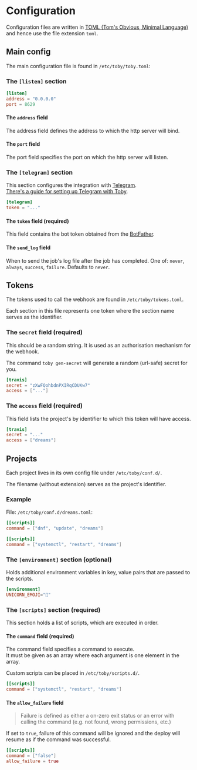 # Configuration

Configuration files are written in [TOML (Tom's Obvious, Minimal Language)](https://github.com/toml-lang/toml) and hence use the file extension `toml`. 

## Main config

The main configuration file is found in `/etc/toby/toby.toml`:

### The `[listen]` section

```toml
[listen]
address = "0.0.0.0"
port = 8629
```

#### The `address` field

The address field defines the address to which the http server will bind.

#### The `port` field

The port field specifies the port on which the http server will listen.

### The `[telegram]` section

This section configures the integration with [Telegram](https://www.telegram.org).  
[There's a guide for setting up Telegram with Toby](./telegram.md).

```toml
[telegram]
token = "..."
```

#### The `token` field (required)

This field contains the bot token obtained from the [BotFather](https://t.me/BotFather).

#### The `send_log` field

When to send the job's log file after the job has completed.
One of: `never`, `always`, `success`, `failure`. Defaults to `never`.  

## Tokens

The tokens used to call the webhook are found in `/etc/toby/tokens.toml`.

Each section in this file represents one token where the section name serves as the identifier.

### The `secret` field (required)

This should be a random string. It is used as an authorisation mechanism for the webhook.

The command `toby gen-secret` will generate a random (url-safe) secret for you.

```toml
[travis]
secret = "zXwFQohbdnPXIRqCDUKw7"
access = ["..."]
```

### The `access` field (required)

This field lists the project's by identifier to which this token will have access.

```toml
[travis]
secret = "..."
access = ["dreams"]
```

## Projects

Each project lives in its own config file under `/etc/toby/conf.d/`.

The filename (without extension) serves as the project's identifier.

### Example

File: `/etc/toby/conf.d/dreams.toml`:
```toml
[[scripts]]
command = ["dnf", "update", "dreams"]

[[scripts]]
command = ["systemctl", "restart", "dreams"]
```

### The `[environment]` section (optional)

Holds additional environment variables in key, value pairs that are passed to the scripts.

```toml
[environment]
UNICORN_EMOJI="🦄"
```

### The `[scripts]` section (required)

This section holds a list of scripts, which are executed in order.

#### The `command` field (required)

The command field specifies a command to execute.  
It must be given as an array where each argument is one element in the array.

Custom scripts can be placed in `/etc/toby/scripts.d/`.

```toml
[[scripts]]
command = ["systemctl", "restart", "dreams"]
```

#### The `allow_failure` field

> Failure is defined as either a on-zero exit status or an error with calling the command (e.g. not found, wrong permissions, etc.)

If set to `true`, failure of this command will be ignored and the deploy will resume as if the command was successful.

```toml
[[scripts]]
command = ["false"]
allow_failure = true
```
